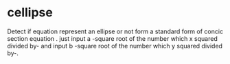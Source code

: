 # cellipse
Detect if equation represent an ellipse or not form a standard form of concic section equation .
just input a -square root of the number which x squared divided by- and input b -square root of the number which y squared divided by-. 
